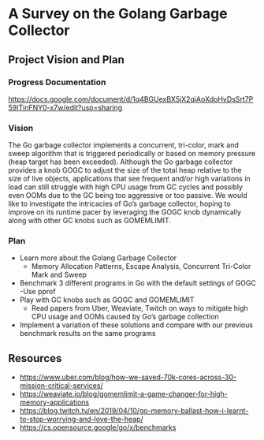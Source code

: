 # A Survey on the Golang Garbage Collector

## Project Vision and Plan

### Progress Documentation

https://docs.google.com/document/d/1q4BGUexBX5jX2qiAoXdoHvDsSrt7P59ITinFNY0-x7w/edit?usp=sharing

### Vision

The Go garbage collector implements a concurrent, tri-color, mark and sweep algorithm that is triggered periodically or based on memory pressure (heap target has been exceeded). Although the Go garbage collector provides a knob GOGC to adjust the size of the total heap relative to the size of live objects, applications that see frequent and/or high variations in load can still struggle with high CPU usage from GC cycles and possibly even OOMs due to the GC being too aggressive or too passive. We would like to investigate the intricacies of Go’s garbage collector, hoping to improve on its runtime pacer by leveraging the GOGC knob dynamically along with other GC knobs such as GOMEMLIMIT.

### Plan

- Learn more about the Golang Garbage Collector
  - Memory Allocation Patterns, Escape Analysis, Concurrent Tri-Color Mark and Sweep
- Benchmark 3 different programs in Go with the default settings of GOGC
  -Use pprof
- Play with GC knobs such as GOGC and GOMEMLIMIT
  - Read papers from Uber, Weaviate, Twitch on ways to mitigate high CPU usage and OOMs caused by Go’s garbage collection
- Implement a variation of these solutions and compare with our previous benchmark results on the same programs

## Resources

- https://www.uber.com/blog/how-we-saved-70k-cores-across-30-mission-critical-services/
- https://weaviate.io/blog/gomemlimit-a-game-changer-for-high-memory-applications
- https://blog.twitch.tv/en/2019/04/10/go-memory-ballast-how-i-learnt-to-stop-worrying-and-love-the-heap/
- https://cs.opensource.google/go/x/benchmarks
